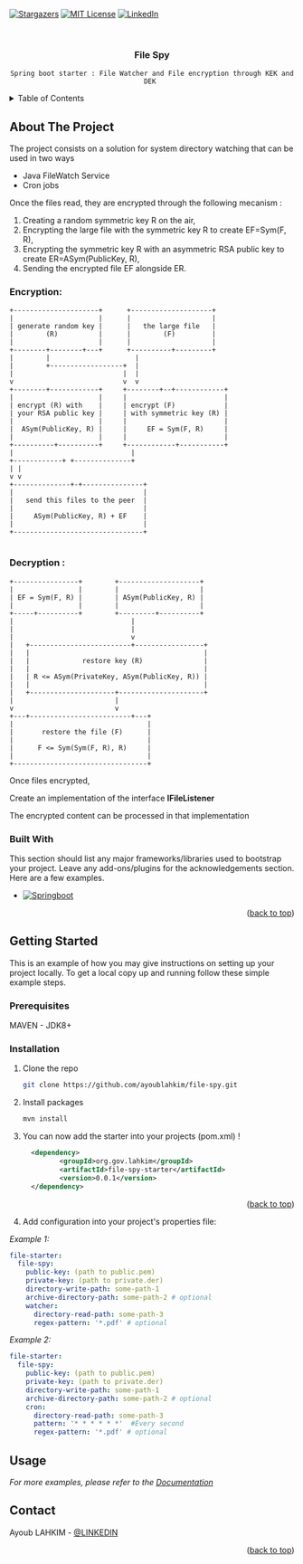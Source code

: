 <div id="top"></div>



[![Stargazers][stars-shield]][stars-url]
[![MIT License][license-shield]][license-url]
[![LinkedIn][linkedin-shield]][linkedin-url]



<!-- PROJECT LOGO -->
<br />
<div align="center">


<h3 align="center">File Spy</h3>

  <p align="center">

    Spring boot starter : File Watcher and File encryption through KEK and DEK 
    

  </p>
</div>



<!-- TABLE OF CONTENTS -->
<details>
  <summary>Table of Contents</summary>
  <ol>
    <li>
      <a href="#about-the-project">About The Project</a>
      <ul>
        <li><a href="#built-with">Built With</a></li>
      </ul>
    </li>
    <li>
      <a href="#getting-started">Getting Started</a>
      <ul>
        <li><a href="#prerequisites">Prerequisites</a></li>
      </ul>
    </li>
    <li><a href="#usage">Usage</a></li>
    <li><a href="#contact">Contact</a></li>
  </ol>
</details>



<!-- ABOUT THE PROJECT -->
## About The Project


The project consists on a solution for system directory watching that can be used in two ways

* Java FileWatch Service
* Cron jobs

Once the files read, they are encrypted through the following mecanism :

1) Creating a random symmetric key R on the air,
2) Encrypting the large file with the symmetric key R to create EF=Sym(F, R),
3) Encrypting the symmetric key R with an asymmetric RSA public key to create ER=ASym(PublicKey, R),
4) Sending the encrypted file EF alongside ER.

### Encryption:

```none
+---------------------+      +--------------------+
|                     |      |                    |
| generate random key |      |   the large file   |
|        (R)          |      |        (F)         |
|                     |      |                    |
+--------+--------+---+      +----------+---------+
|        |                     |
|        +------------------+  |
|                           |  |
v                           v  v
+--------+------------+     +--------+--+------------+
|                     |     |                        |
| encrypt (R) with    |     | encrypt (F)            |
| your RSA public key |     | with symmetric key (R) |
|                     |     |                        |
|  ASym(PublicKey, R) |     |     EF = Sym(F, R)     |
|                     |     |                        |
+----------+----------+     +------------+-----------+
|                             |
+------------+ +--------------+
| |
v v
+--------------+-+---------------+
|                                |
|   send this files to the peer  |
|                                |
|     ASym(PublicKey, R) + EF    |
|                                |
+--------------------------------+


```

### Decryption :
```none
+----------------+        +--------------------+
|                |        |                    |
| EF = Sym(F, R) |        | ASym(PublicKey, R) |
|                |        |                    |
+-----+----------+        +---------+----------+
|                             |
|                             |
|                             v
|   +-------------------------+-----------------+
|   |                                           |
|   |             restore key (R)               |
|   |                                           |
|   | R <= ASym(PrivateKey, ASym(PublicKey, R)) |
|   |                                           |
|   +---------------------+---------------------+
|                         |
v                         v
+---+-------------------------+---+
|                                 |
|       restore the file (F)      |
|                                 |
|      F <= Sym(Sym(F, R), R)     |
|                                 |
+---------------------------------+
```
Once files encrypted, 

Create an implementation of the interface **IFileListener**

The encrypted content can be processed in that implementation



### Built With

This section should list any major frameworks/libraries used to bootstrap your project. Leave any add-ons/plugins for the acknowledgements section. Here are a few examples.

* [![Springboot][Springboot]][Springboot]


<p align="right">(<a href="#top">back to top</a>)</p>



<!-- GETTING STARTED -->
## Getting Started

This is an example of how you may give instructions on setting up your project locally.
To get a local copy up and running follow these simple example steps.

### Prerequisites

MAVEN - JDK8+

### Installation


1. Clone the repo
   ```sh
   git clone https://github.com/ayoublahkim/file-spy.git
   ```
2. Install packages
   ```sh
   mvn install
   ```
3. You can now add the starter into your projects (pom.xml) !
   ```xml
     <dependency>
            <groupId>org.gov.lahkim</groupId>
            <artifactId>file-spy-starter</artifactId>
            <version>0.0.1</version>
     </dependency>
   ```

<p align="right">(<a href="#top">back to top</a>)</p>

4. Add configuration into your project's properties file:

_Example 1:_
```yml
file-starter:
  file-spy:
    public-key: (path to public.pem)
    private-key: (path to private.der)
    directory-write-path: some-path-1
    archive-directory-path: some-path-2 # optional
    watcher:
      directory-read-path: some-path-3
      regex-pattern: '*.pdf' # optional
```

_Example 2:_
```yml
file-starter:
  file-spy:
    public-key: (path to public.pem)
    private-key: (path to private.der)
    directory-write-path: some-path-1
    archive-directory-path: some-path-2 # optional
    cron:
      directory-read-path: some-path-3
      pattern: '* * * * * *'  #Every second
      regex-pattern: '*.pdf' # optional
```




<!-- USAGE EXAMPLES -->
## Usage


_For more examples, please refer to the [Documentation](https://example.com)_



<!-- CONTACT -->
## Contact

Ayoub LAHKIM - [@LINKEDIN](https://www.linkedin.com/in/ayoub-lahkim-934456122/)


<p align="right">(<a href="#top">back to top</a>)</p>







<!-- MARKDOWN LINKS & IMAGES -->
<!-- https://www.markdownguide.org/basic-syntax/#reference-style-links -->

[stars-shield]: https://img.shields.io/github/stars/othneildrew/Best-README-Template.svg?style=for-the-badge
[stars-url]: https://github.com/ayoublahkim/file-spy/stargazers
[license-shield]: https://img.shields.io/github/license/othneildrew/Best-README-Template.svg?style=for-the-badge
[license-url]: https://img.shields.io/github/license/othneildrew/Best-README-Template.svg?style=for-the-badge
[linkedin-shield]: https://img.shields.io/badge/-LinkedIn-black.svg?style=for-the-badge&logo=linkedin&colorB=555
[linkedin-url]: https://www.linkedin.com/in/ayoub-lahkim-934456122/
[product-screenshot]: images/screenshot.png
[Springboot]: https://img.shields.io/badge/springboot-000000?style=for-the-badge&logo=springboot&logoColor=green
[Springboot-url]: https://spring.io/projects/spring-boot
